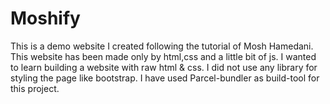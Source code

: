 # Moshify
This is a demo website I created following the tutorial of Mosh Hamedani. This website has been made only by html,css and a little bit of js.
I wanted to learn building a website with raw html & css. I did not use any library for styling the page like bootstrap.
I have used Parcel-bundler as build-tool for this project.
